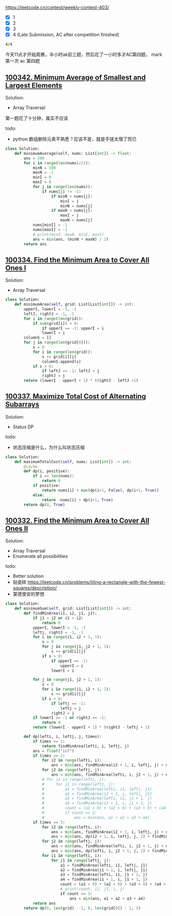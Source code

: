 



https://leetcode.cn/contest/weekly-contest-403/

- [x] 1
- [x] 2
- [x] 3
- [x] 4 (Late Submission, AC after competition finished)

`4/4`

今天11点才开始周赛，半小时ak前三题，然后花了一小时多才AC第四题， mark 第一次 ac 第四题

## [100342. Minimum Average of Smallest and Largest Elements](https://leetcode.cn/contest/weekly-contest-403/problems/minimum-average-of-smallest-and-largest-elements/)

Solution: 

- Array Traversal

第一题花了十分钟，属实不应该

todo: 

- python 数组删除元素不熟悉？应该不是，就是手搓太慢了而已

```python
class Solution:
    def minimumAverage(self, nums: List[int]) -> float:
        ans = 200
        for i in range(len(nums)//2):
            minN = 100
            maxN = -1
            minI = 0
            maxI = 0
            for j in range(len(nums)):
                if nums[j] != -1:
                    if minN > nums[j]:
                        minI = j
                        minN = nums[j]
                    if maxN < nums[j]:
                        maxI = j
                        maxN = nums[j]
            nums[minI] = -1
            nums[maxI] = -1
            # print(minI, maxN, minI, maxI)
            ans = min(ans, (minN + maxN) / 2)
        return ans
```

## [100334. Find the Minimum Area to Cover All Ones I](https://leetcode.cn/contest/weekly-contest-403/problems/find-the-minimum-area-to-cover-all-ones-i/)

Solution: 

- Array Traversal

```python
class Solution:
    def minimumArea(self, grid: List[List[int]]) -> int:
        upperI, lowerI = -1, -1
        leftJ, rightJ = -1, -1
        for i in range(len(grid)):
            if sum(grid[i]) > 0:
                if upperI == -1: upperI = i
                lowerI = i
        columnS = []
        for j in range(len(grid[0])):
            s = 0
            for i in range(len(grid)):
                s += grid[i][j]
                columnS.append(s)
            if s > 0:
                if leftJ == -1: leftJ = j
                rightJ = j
        return (lowerI - upperI + 1) * (rightJ - leftJ +1)
```

## [100337. Maximize Total Cost of Alternating Subarrays](https://leetcode.cn/contest/weekly-contest-403/problems/maximize-total-cost-of-alternating-subarrays/)

Solution: 

- Status DP

todo: 

- 状态压缩是什么，为什么叫状态压缩

```python
class Solution:
    def maximumTotalCost(self, nums: List[int]) -> int:
        @cache
        def dp(i, positive):
            if i == len(nums):
                return 0
            if positive:
                return nums[i] + max(dp(i+1, False), dp(i+1, True))
            else:
                return -nums[i] + dp(i+1, True)
        return dp(0, True)
```

## [100332. Find the Minimum Area to Cover All Ones II](https://leetcode.cn/contest/weekly-contest-403/problems/find-the-minimum-area-to-cover-all-ones-ii/)

Solution:

- Array Traversal
- Enumerate all possibilities

todo:

- Better solution
- 贴瓷砖 https://leetcode.cn/problems/tiling-a-rectangle-with-the-fewest-squares/description/
- 蒙德里安的梦想

```python
class Solution:
    def minimumSum(self, grid: List[List[int]]) -> int:
        def findMinArea(i1, i2, j1, j2):
            if j1 > j2 or i1 > i2:
                return 0
            upperI, lowerI = -1, -1
            leftj, rightJ = -1, -1
            for i in range(i1, i2 + 1, 1):
                s = 0
                for j in range(j1, j2 + 1, 1):
                    s += grid[i][j]
                if s > 0:
                    if upperI == -1:
                        upperI = i
                    lowerI = i

            for j in range(j1, j2 + 1, 1):
                s = 0
                for i in range(i1, i2 + 1, 1):
                    s += grid[i][j]
                if s > 0:
                    if leftj == -1:
                        leftj = j
                    rightJ = j
            if lowerI == -1 or rightJ == -1:
                return 0
            return (lowerI - upperI + 1) * (rightJ - leftj + 1)

        def dp(lefti, i, leftj, j, times):
            if times == 1:
                return findMinArea(lefti, i, leftj, j)
            ans = float("inf")
            if times == 2:
                for i2 in range(lefti, i):
                    ans = min(ans, findMinArea(i2 + 1, i, leftj, j) + dp(lefti, i2, leftj, j, 1))
                for j2 in range(leftj, j):
                    ans = min(ans, findMinArea(lefti, i, j2 + 1, j) + dp(lefti, i, leftj, j2, 1))
                # for i1 in range(lefti, i):
                #     for j1 in range(leftj, j):
                #         a1 = findMinArea(lefti, i1, leftj, j1)
                #         a2 = findMinArea(i1 + 1, i, leftj, j1)
                #         a3 = findMinArea(lefti, i1, j1 + 1, j)
                #         a4 = findMinArea(i1 + 1, i, j1 + 1, j)
                #         count = (a1 > 0) + (a2 > 0) + (a3 > 0) + (a4 > 0)
                #         if count == 2:
                #             ans = min(ans, a1 + a2 + a3 + a4)
            if times == 3:
                for i2 in range(lefti, i):
                    ans = min(ans, findMinArea(i2 + 1, i, leftj, j) + dp(lefti, i2, leftj, j, 2))
                    ans = min(ans, dp(i2 + 1, i, leftj, j, 2) + findMinArea(lefti, i2, leftj, j))
                for j2 in range(leftj, j):
                    ans = min(ans, findMinArea(lefti, i, j2 + 1, j) + dp(lefti, i, leftj, j2, 2))
                    ans = min(ans, dp(lefti, i, j2 + 1, j, 2) + findMinArea(lefti, i, leftj, j2))
                for i1 in range(lefti, i):
                    for j1 in range(leftj, j):
                        a1 = findMinArea(lefti, i1, leftj, j1)
                        a2 = findMinArea(i1 + 1, i, leftj, j1)
                        a3 = findMinArea(lefti, i1, j1 + 1, j)
                        a4 = findMinArea(i1 + 1, i, j1 + 1, j)
                        count = (a1 > 0) + (a2 > 0) + (a3 > 0) + (a4 > 0)
                        # print(count, i1, j1, i, j)
                        if count == 3:
                            ans = min(ans, a1 + a2 + a3 + a4)
            return ans
        return dp(0, len(grid) - 1, 0, len(grid[0]) - 1, 3)
```
